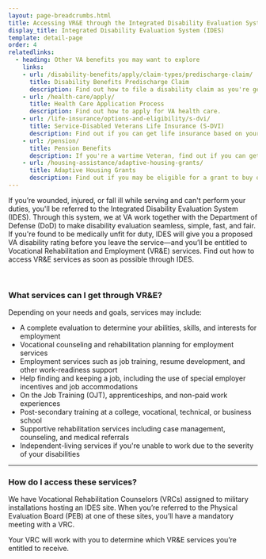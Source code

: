 ```yaml
---
layout: page-breadcrumbs.html
title: Accessing VR&E through the Integrated Disability Evaluation System (IDES)
display_title: Integrated Disability Evaluation System (IDES)
template: detail-page
order: 4
relatedlinks:
  - heading: Other VA benefits you may want to explore
    links: 
    - url: /disability-benefits/apply/claim-types/predischarge-claim/
      title: Disability Benefits Predischarge Claim
      description: Find out how to file a disability claim as you're getting ready to leave the military to speed up the decision process.
    - url: /health-care/apply/
      title: Health Care Application Process
      description: Find out how to apply for VA health care.
    - url: /life-insurance/options-and-eligibility/s-dvi/
      title: Service-Disabled Veterans Life Insurance (S-DVI)
      description: Find out if you can get life insurance based on your service-connected disability—and learn how to manage your coverage.
    - url: /pension/
      title: Pension Benefits
      description: If you're a wartime Veteran, find out if you can get pension benefits based on your age, disability, and income.
    - url: /housing-assistance/adaptive-housing-grants/
      title: Adaptive Housing Grants
      description: Find out if you may be eligible for a grant to buy or change a home to meet your needs and help you live more independently with your service-connected disability.  
---
```


<div class="va-introtext">
	
If you’re wounded, injured, or fall ill while serving and can't perform your duties, you'll be referred to the Integrated Disability Evaluation System (IDES). Through this system, we at VA work together with the Department of Defense (DoD) to make disability evaluation seamless, simple, fast, and fair. If you're found to be medically unfit for duty, IDES will give you a proposed VA disability rating before you leave the service—and you’ll be entitled to Vocational Rehabilitation and Employment (VR&E) services. Find out how to access VR&E services as soon as possible through IDES.

</div>

<br>
	
### What services can I get through VR&E?

Depending on your needs and goals, services may include:
-	A complete evaluation to determine your abilities, skills, and interests for employment
-	Vocational counseling and rehabilitation planning for employment services
-	Employment services such as job training, resume development, and other work-readiness support
-	Help finding and keeping a job, including the use of special employer incentives and job accommodations
-	On the Job Training (OJT), apprenticeships, and non-paid work experiences
-	Post-secondary training at a college, vocational, technical, or business school
-	Supportive rehabilitation services including case management, counseling, and medical referrals
-	Independent-living services if you're unable to work due to the severity of your disabilities

<hr>

### How do I access these services?

We have Vocational Rehabilitation Counselors (VRCs) assigned to military installations hosting an IDES site.  When you’re referred to the Physical Evaluation Board (PEB) at one of these sites, you’ll have a mandatory meeting with a VRC. 

Your VRC will work with you to determine which VR&E services you’re entitled to receive.
